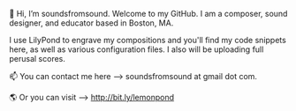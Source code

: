 👋 Hi, I’m soundsfromsound. Welcome to my GitHub. I am a composer, sound designer, and educator based in Boston, MA. 

I use LilyPond to engrave my compositions and you'll find my code snippets here, as well as various configuration files. I also will be uploading full perusal scores.

📫 You can contact me here --> soundsfromsound at gmail dot com. 

🌎 Or you can visit --> http://bit.ly/lemonpond

<!---
soundsfromsound/soundsfromsound is a ✨ special ✨ repository because its `README.md` (this file) appears on your GitHub profile.
You can click the Preview link to take a look at your changes.
--->
